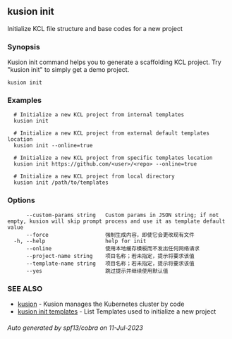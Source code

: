 ## kusion init

Initialize KCL file structure and base codes for a new project

### Synopsis

Kusion init command helps you to generate a scaffolding KCL project. Try "kusion init" to simply get a demo project.

```
kusion init
```

### Examples

```
  # Initialize a new KCL project from internal templates
  kusion init
  
  # Initialize a new KCL project from external default templates location
  kusion init --online=true
  
  # Initialize a new KCL project from specific templates location
  kusion init https://github.com/<user>/<repo> --online=true
  
  # Initialize a new KCL project from local directory
  kusion init /path/to/templates
```

### Options

```
      --custom-params string   Custom params in JSON string; if not empty, kusion will skip prompt process and use it as template default value
      --force                  强制生成内容，即使它会更改现有文件
  -h, --help                   help for init
      --online                 使用本地缓存模板而不发出任何网络请求
      --project-name string    项目名称；若未指定，提示将要求该值
      --template-name string   项目名称；若未指定，提示将要求该值
      --yes                    跳过提示并继续使用默认值
```

### SEE ALSO

* [kusion](kusion.md)	 - Kusion manages the Kubernetes cluster by code
* [kusion init templates](kusion_init_templates.md)	 - List Templates used to initialize a new project

###### Auto generated by spf13/cobra on 11-Jul-2023
